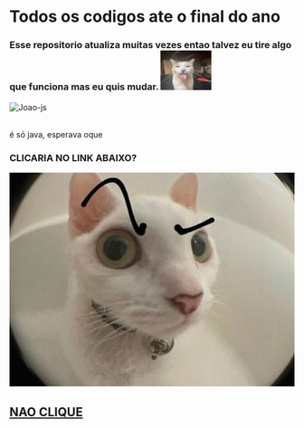 # Todos os codigos ate o final do ano

<h3>Esse repositorio atualiza muitas vezes entao talvez eu tire algo que funciona mas eu quis mudar. <img height="70" width="90" src="https://github.com/joaoguilherme000/Java_code/blob/main/bleh.jpg">  </h3>

<div style="display: inline">
  <img style="display: inline;" align="center" alt="Joao-js" height="75" width="75" src="https://raw.githubusercontent.com/jmnote/z-icons/master/svg/java.svg">
</div>
  <p><br>é só java, esperava oque</p>

<h3>CLICARIA NO LINK ABAIXO?</h3>

<picture><img src="https://github.com/joaoguilherme000/Java_code/blob/main/a.jpg" /></picture>


## [ NAO CLIQUE](https://media.tenor.com/qN6KhHtzLQwAAAAC/we-live-we-love-we-lie-my-honest-reaction.gif)
